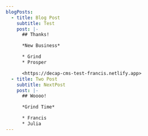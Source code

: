 ```yaml
---
blogPosts:
  - title: Blog Post
    subtitle: Test
    post: |-
      ## Thanks!

      *New Business*

      * Grind
      * Prosper

      <https://decap-cms-test-francis.netlify.app>
  - title: Two Post
    subtitle: NextPost
    post: |-
      ## Woooo!

      *Grind Time*

      * Francis
      * Julia
---
```

